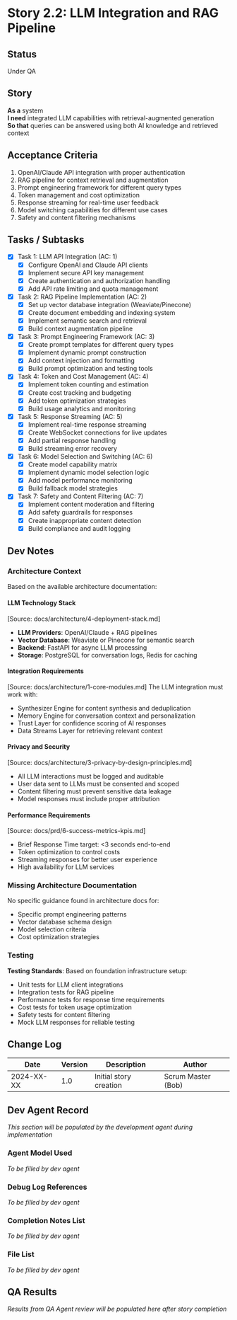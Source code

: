 # Story 2.2: LLM Integration and RAG Pipeline

## Status
Under QA

## Story
**As a** system  
**I need** integrated LLM capabilities with retrieval-augmented generation  
**So that** queries can be answered using both AI knowledge and retrieved context

## Acceptance Criteria
1. OpenAI/Claude API integration with proper authentication
2. RAG pipeline for context retrieval and augmentation
3. Prompt engineering framework for different query types
4. Token management and cost optimization
5. Response streaming for real-time user feedback
6. Model switching capabilities for different use cases
7. Safety and content filtering mechanisms

## Tasks / Subtasks
- [x] Task 1: LLM API Integration (AC: 1)
  - [x] Configure OpenAI and Claude API clients
  - [x] Implement secure API key management
  - [x] Create authentication and authorization handling
  - [x] Add API rate limiting and quota management
- [x] Task 2: RAG Pipeline Implementation (AC: 2)
  - [x] Set up vector database integration (Weaviate/Pinecone)
  - [x] Create document embedding and indexing system
  - [x] Implement semantic search and retrieval
  - [x] Build context augmentation pipeline
- [x] Task 3: Prompt Engineering Framework (AC: 3)
  - [x] Create prompt templates for different query types
  - [x] Implement dynamic prompt construction
  - [x] Add context injection and formatting
  - [x] Build prompt optimization and testing tools
- [x] Task 4: Token and Cost Management (AC: 4)
  - [x] Implement token counting and estimation
  - [x] Create cost tracking and budgeting
  - [x] Add token optimization strategies
  - [x] Build usage analytics and monitoring
- [x] Task 5: Response Streaming (AC: 5)
  - [x] Implement real-time response streaming
  - [x] Create WebSocket connections for live updates
  - [x] Add partial response handling
  - [x] Build streaming error recovery
- [x] Task 6: Model Selection and Switching (AC: 6)
  - [x] Create model capability matrix
  - [x] Implement dynamic model selection logic
  - [x] Add model performance monitoring
  - [x] Build fallback model strategies
- [x] Task 7: Safety and Content Filtering (AC: 7)
  - [x] Implement content moderation and filtering
  - [x] Add safety guardrails for responses
  - [x] Create inappropriate content detection
  - [x] Build compliance and audit logging

## Dev Notes

### Architecture Context
Based on the available architecture documentation:

#### LLM Technology Stack
[Source: docs/architecture/4-deployment-stack.md]
- **LLM Providers**: OpenAI/Claude + RAG pipelines
- **Vector Database**: Weaviate or Pinecone for semantic search
- **Backend**: FastAPI for async LLM processing
- **Storage**: PostgreSQL for conversation logs, Redis for caching

#### Integration Requirements
[Source: docs/architecture/1-core-modules.md]
The LLM integration must work with:
- Synthesizer Engine for content synthesis and deduplication
- Memory Engine for conversation context and personalization
- Trust Layer for confidence scoring of AI responses
- Data Streams Layer for retrieving relevant context

#### Privacy and Security
[Source: docs/architecture/3-privacy-by-design-principles.md]
- All LLM interactions must be logged and auditable
- User data sent to LLMs must be consented and scoped
- Content filtering must prevent sensitive data leakage
- Model responses must include proper attribution

#### Performance Requirements
[Source: docs/prd/6-success-metrics-kpis.md]
- Brief Response Time target: <3 seconds end-to-end
- Token optimization to control costs
- Streaming responses for better user experience
- High availability for LLM services

### Missing Architecture Documentation
No specific guidance found in architecture docs for:
- Specific prompt engineering patterns
- Vector database schema design
- Model selection criteria
- Cost optimization strategies

### Testing
**Testing Standards**: Based on foundation infrastructure setup:
- Unit tests for LLM client integrations
- Integration tests for RAG pipeline
- Performance tests for response time requirements
- Cost tests for token usage optimization
- Safety tests for content filtering
- Mock LLM responses for reliable testing

## Change Log
| Date | Version | Description | Author |
|------|---------|-------------|---------|
| 2024-XX-XX | 1.0 | Initial story creation | Scrum Master (Bob) |

## Dev Agent Record
*This section will be populated by the development agent during implementation*

### Agent Model Used
*To be filled by dev agent*

### Debug Log References
*To be filled by dev agent*

### Completion Notes List
*To be filled by dev agent*

### File List
*To be filled by dev agent*

## QA Results
*Results from QA Agent review will be populated here after story completion*